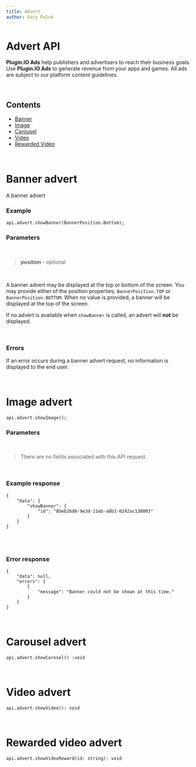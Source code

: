 ```yaml
---
title: Advert
author: Gary Paluk
---
```


# Advert API

<b>Plugin.IO Ads</b> help publishers and advertisers to reach their business goals. Use <b>Plugin.IO Ads</b> to 
generate revenue from your apps and games. All ads are subject to our platform content guidelines.

<br />

## Contents

* [Banner](#banner)
* [Image](#image)
* [Carousel](#carousel)
* [Video](#video)
* [Rewarded Video](#rewarded-video)

<br />

<a name="banner"></a>
# Banner advert

A banner advert

<!-- ![alt](https://raw.githubusercontent.com/pluginio/static-content/main/lang/en/docs/v1/images/api_advert_banner.gif) -->

### Example
```
api.advert.showBanner(BannerPosition.Bottom);
```

### Parameters
<br />

> <b>position</b> - optional

<br />

A banner advert may be displayed at the top or bottom of the screen. You may provide either of the position 
properties; `BannerPosition.TOP` or `BannerPosition.BOTTOM`. When no value is provided, a banner will be 
displayed at the top of the screen.

If no advert is available when `showBanner` is called, an advert will <b>not</b> be displayed.

<br />

### Errors

If an error occurs during a banner advert request, no information is displayed to the end user.

<br />

<a name="image"></a>
# Image advert

<!-- ![alt](https://raw.githubusercontent.com/pluginio/static-content/main/lang/en/docs/v1/images/api_advert_banner.gif) -->

```
api.advert.showImage();
```

### Parameters
<br />

> There are no fields associated with this API request.


<br />


### Example response
```
{
    "data": {
        "showBanner": {
            "id": "8beb26d0-9e3d-11eb-a8b3-0242ac130003"
        }
    }
}
```

<br />
<br />

### Error response

```
{
    "data": null,
    "errors": [
        {
            "message": "Banner could not be shown at this time."
        }
    ]
}
```

<br />

<a name="carousel"></a>
# Carousel advert

```
api.advert.showCarosel() :void
```

<br />

<a name="video"></a>
# Video advert

```
api.advert.showVideo(): void
```

<br />

<a name="rewarded-video"></a>
# Rewarded video advert

```
api.advert.showVideoReward(id: string): void
```
